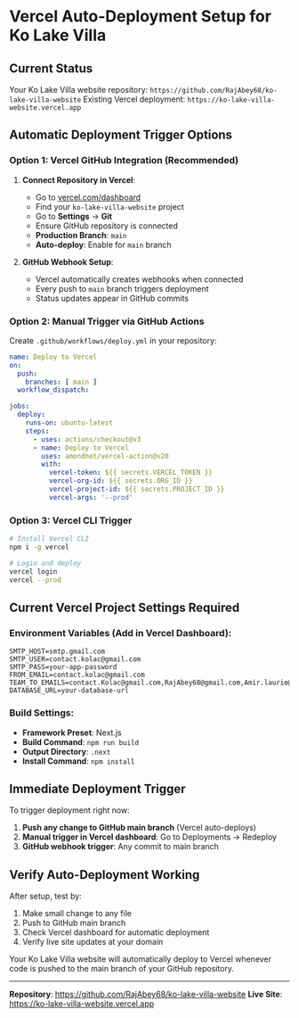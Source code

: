# Vercel Auto-Deployment Setup for Ko Lake Villa

## Current Status
Your Ko Lake Villa website repository: `https://github.com/RajAbey68/ko-lake-villa-website`
Existing Vercel deployment: `https://ko-lake-villa-website.vercel.app`

## Automatic Deployment Trigger Options

### Option 1: Vercel GitHub Integration (Recommended)
1. **Connect Repository in Vercel**:
   - Go to [vercel.com/dashboard](https://vercel.com/dashboard)
   - Find your `ko-lake-villa-website` project
   - Go to **Settings** → **Git**
   - Ensure GitHub repository is connected
   - **Production Branch**: `main`
   - **Auto-deploy**: Enable for `main` branch

2. **GitHub Webhook Setup**:
   - Vercel automatically creates webhooks when connected
   - Every push to `main` branch triggers deployment
   - Status updates appear in GitHub commits

### Option 2: Manual Trigger via GitHub Actions
Create `.github/workflows/deploy.yml` in your repository:

```yaml
name: Deploy to Vercel
on:
  push:
    branches: [ main ]
  workflow_dispatch:

jobs:
  deploy:
    runs-on: ubuntu-latest
    steps:
      - uses: actions/checkout@v3
      - name: Deploy to Vercel
        uses: amondnet/vercel-action@v20
        with:
          vercel-token: ${{ secrets.VERCEL_TOKEN }}
          vercel-org-id: ${{ secrets.ORG_ID }}
          vercel-project-id: ${{ secrets.PROJECT_ID }}
          vercel-args: '--prod'
```

### Option 3: Vercel CLI Trigger
```bash
# Install Vercel CLI
npm i -g vercel

# Login and deploy
vercel login
vercel --prod
```

## Current Vercel Project Settings Required

### Environment Variables (Add in Vercel Dashboard):
```env
SMTP_HOST=smtp.gmail.com
SMTP_USER=contact.kolac@gmail.com
SMTP_PASS=your-app-password
FROM_EMAIL=contact.kolac@gmail.com
TEAM_TO_EMAILS=contact.Kolac@gmail.com,RajAbey68@gmail.com,Amir.laurie@gmail.com
DATABASE_URL=your-database-url
```

### Build Settings:
- **Framework Preset**: Next.js
- **Build Command**: `npm run build`
- **Output Directory**: `.next`
- **Install Command**: `npm install`

## Immediate Deployment Trigger

To trigger deployment right now:

1. **Push any change to GitHub main branch** (Vercel auto-deploys)
2. **Manual trigger in Vercel dashboard**: Go to Deployments → Redeploy
3. **GitHub webhook trigger**: Any commit to main branch

## Verify Auto-Deployment Working

After setup, test by:
1. Make small change to any file
2. Push to GitHub main branch
3. Check Vercel dashboard for automatic deployment
4. Verify live site updates at your domain

Your Ko Lake Villa website will automatically deploy to Vercel whenever code is pushed to the main branch of your GitHub repository.

---
**Repository**: https://github.com/RajAbey68/ko-lake-villa-website
**Live Site**: https://ko-lake-villa-website.vercel.app